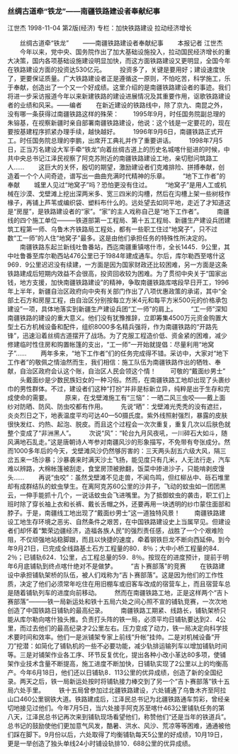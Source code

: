 ### 丝绸古道牵“铁龙”——南疆铁路建设者奉献纪事
江世杰
1998-11-04
第2版(经济)
专栏：加快铁路建设  拉动经济增长

　　丝绸古道牵“铁龙”
　　——南疆铁路建设者奉献纪事
　　本报记者  江世杰
　　今年以来，党中央、国务院作出了加大基础设施投入，拉动国民经济增长的重大决策，国内各项基础设施建设明显加快，而这方面铁路建设又更明显，全国今年在铁路建设方面的投资达530亿元。
　　投资多了，关键是要用好；建设速度快了，更要保证质量。广大铁路建设者正是遵循这一原则，不怕吃苦，科学施工，乐于奉献，创造出了一个又一个好成绩。这里介绍的是南疆铁路建设者的事迹。我们将进一步采访报道今年以来新建铁路的建设进展情况及其重要作用，讴歌铁路建设者的业绩和风采。——编者
　　在新近建设的铁路线中，除了京九、南昆之外，没有哪一条获得过南疆铁路这样的殊荣：
　　1995年9月，时任国务院副总理的朱镕基，在视察新疆时亲自部署南疆铁路建设，他说：这个钱是一定要花的，现在要按基建程序抓紧办理手续，越快越好。
　　1996年9月6日，南疆铁路正式开工。时任国务院总理的李鹏，出席开工典礼并作了重要讲话。
　　1998年7月5日，正当万名建设大军手牵“铁龙”向着丝绸古道上的历史名城喀什挺进的时候，中共中央总书记江泽民视察了阿克苏附近的南疆铁路建设工地，亲切慰问筑路工人……
　　这巨大的关怀，殷切的期望，激励建设者们克难排险、拼搏奉献，创造着一个个人间奇迹，谱写出一曲曲充满时代精神的乐章。
　　“地下工作者”的奉献
　　城里人见过“地窝子”吗？恐怕更没有住过。
　　“地窝子”是用人工或机械在沙漠、戈壁滩上挖出深两米多、宽三四米的沟槽，然后在沟槽上架一些树枝作椽子，再铺上芦苇或编织袋、塑料布什么的。远处望去如同平地，走近了才知道这是“房屋”，是铁路建设者的“家”。“家”的主人戏称自己是“地下工作者”。
　　南疆线的四个施工单位———铁道部第一工程局、第十五工程局、新疆生产建设兵团建筑工程第一师、乌鲁木齐铁路局工程处，都有一些职工住过“地窝子”，只不过数“工一师”的人住“地窝子”最多。这是由他们承担任务的特殊性所决定的。
　　南疆铁路东起兰新线吐鲁番站，西迄南疆重镇喀什市，全长1445．9公里，其中吐鲁番至库尔勒西站476公里已于1984年建成通车。尔后，库尔勒西至喀什这969．9公里迟迟没有续建，一方面是因为国家财政还比较困难，另一方面是这条铁路建成后短期内效益不会很高，投资回收较为困难。为了贯彻中央关于“国家出钱，地方支援，加快南疆铁路建设”的精神，争取南疆铁路库喀段早日开工，1996年上半年，新疆自治区政府向中央有关部门作出了八项优惠政策的承诺，其中“全部土石方和房屋工程，由自治区分别按每立方米4元和每平方米500元的价格承包建设”一项，具体地落实到新疆生产建设兵团“工一师”的肩上。
　　“工一师”深知南疆铁路的建设的重大意义。他们没有犹豫推辞，立即筹集4500万元资金购置大型土石方机械设备和配件，组织8000多名精兵强将，作为南疆铁路的“开路先锋”，迅速沿着丝绸古道摆开了战场。为了克服工程造价低、资金紧的困难，减少修建临时性住房和购置帐篷的支出，“工一师”一开始就提倡：尽量利用“地窝子”……
　　两年多来，“地下工作者”们的任务完成得不错。采访中，大家对“地下工作者”的敬佩之情油然而生，我们相信：施工队伍为南疆铁路作出的牺牲、奉献，自治区政府会认这个账，自治区人民会领这个情！
　　可敬的“戴面纱男士”
　　头戴面纱是少数民族妇女的一种习俗。然而，在南疆铁路工地却出现了头裹纱巾的男性群体。不过，建设者们这种“打扮”并非是标新立异，纯粹是出于生存和完成使命的需要。
　　原来，在戈壁滩施工有“三恼”：一晒二风三虫咬——戴上面纱对防晒、防风、防虫咬都有作用。
　　先说“晒”：戈壁滩光秃秃的没有遮拦，炎炎烈日之下，地表温度平均可达40—50摄氏度。紫外线照射强烈，暴露的皮肤很快发红、灼热、起泡、脱皮。而且这个过程会一次次重复，重复几次以后肤色就整个变成了“非洲黑人”。
　　次说“风”：“轮台九月风夜吼，一川碎石大如斗，随风满地石乱走。”这是唐朝诗人岑参对南疆风沙的形象描写，不免带有夸张成分。然而1000多年后的今天，戈壁滩风沙仍然够厉害的：三天两头刮五六级大风，隔三岔五来一场沙暴；沙暴袭来时满天沙土飞扬，能见度只有几米，人无法行走，汽车难以辨路，大棉帐篷被刮走，食堂房顶被掀翻，饭菜中掺进沙子，只能啃剥皮馒头……
　　再说“虫咬”：虽然戈壁滩不见走兽，不闻鸟鸣，但红柳丛中、砾石堆里却有成群结队的蚊虫孳生。在离阿克苏60公里的沙井子，飞动的蚊虫如一团团黑云，一伸手能抓十几个，一说话蚊虫会飞进嘴里。为了抵御蚊虫的袭击，职工们上班时除了穿长袖上衣和长裤、戴长舌帽之外，还要再用一块透明的纱巾蒙住面部和脖子。于是，南疆线工地出现了“戴面纱男士”这一道独特风景！
　　南疆铁路建设工地生存环境之恶劣、自然条件之艰苦，在中国铁路建设史上当属罕见。但建设者们却怀着“繁荣边疆经济，造福各族人民”的强烈责任感，战胜了一个个艰难险阻，不仅顽强地站稳脚跟，而且以快捷的速度，牵着钢铁巨龙不断向西延伸。到今年9月21日，已完成全线路基土石方工程量的80．8％；大中小桥工程量的84．2％；已铺轨624．1公里，占工程总量的59．8％。按现在的进度预计，提前于明年6月底铺轨到终点喀什绝对不是做梦。
　　“吉卜赛部落”的竞赛
　　在铁路建设中承担铺轨架桥的队伍，被人们戏称为“吉卜赛部落”。这是因为他们的工作性质，决定了他们必须常年吃住在用旧棚车或旧客车改成的宿营车上，而且宿营车总是随着铺轨列车的进度向前移动。
　　然而在南疆铁路工地，正是这样两个“吉卜赛部落”———铁一局新运处和铁十五局六处之间心照不宣的铺轨竞赛，一次次地创造了中国铁路日铺轨的最高纪录。
　　南疆铁路工期紧、线路长，铺轨架桥只能从库尔勒向喀什独头推。负责打头阵的铁一局，必须平均日铺轨要达到2．4公里，而过去他们的最高纪录才2公里左右。压力变成了动力，铁一局决定向科学技术要时间和效率。他们一是派铺架专家上前线“升帐”挂帅。二是对机械设备“开刀”挖潜：如简化了铺轨机的一些不必要功能，减少轨排运输列车以增加铺轨时间等。三是对铺架作业各工序、环节反复优化，提出各种小改小革达80多项，使铺架作业技术含量不断提高，施工进度不断加快，日铺轨实现了2公里以上的均衡高产。今年6月18日，他们还以日铺轨8．113公里的优异成绩，创造了新的全国纪录。两天之后，铁一局新运处按时将铺轨接力棒交到了另一个“吉卜赛部落”铁十五局六处手里。
　　铁十五局曾参加过北疆铁路建设，六处铺通了乌鲁木齐至阿拉山口460公里钢铁大道。铁路建成后，江泽民总书记为北疆铁路通车剪彩，曾经亲切地接见过他们。今年7月5日，当六处接手阿克苏至喀什463公里铺轨任务的第八天，江泽民总书记再次来到铺轨现场看望他们，称赞他们“还是当年的铁道兵”。总书记的鼓励使他们更加意气风发，酷暑、洪水、风沙、荒凉等等困难，通通被他们踩在脚下。9月份以后，六处取得了均衡铺轨每天5公里的好成绩，10月19日，更是一举创造了独头单线24小时铺设轨排10．688公里的优异成绩。
